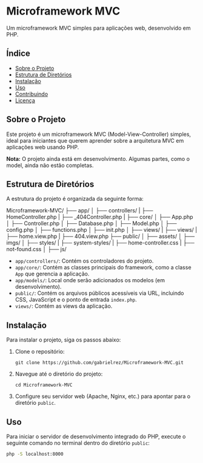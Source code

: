 # Microframework MVC

Um microframework MVC simples para aplicações web, desenvolvido em PHP.

## Índice

- [Sobre o Projeto](#sobre-o-projeto)
- [Estrutura de Diretórios](#estrutura-de-diretórios)
- [Instalação](#instalacao)
- [Uso](#uso)
- [Contribuindo](#contribuindo)
- [Licença](#licenca)

## Sobre o Projeto

Este projeto é um microframework MVC (Model-View-Controller) simples, ideal para iniciantes que querem aprender sobre a arquitetura MVC em aplicações web usando PHP.

**Nota:** O projeto ainda está em desenvolvimento. Algumas partes, como o model, ainda não estão completas.

## Estrutura de Diretórios

A estrutura do projeto é organizada da seguinte forma:

Microframework-MVC/
├── app/
│   ├── controllers/
|       ├── HomeController.php
|       ├── _404Controller.php
|   ├── core/
│       ├── App.php
│       ├── Controller.php
│       ├── Database.php
│       ├── Model.php
│       ├── config.php
│       ├── functions.php
│       ├── init.php
│       ├── views/
|  ├── views/
|       ├── home.view.php
|       ├── 404.view.php
├── public/
│   ├── assets/
│       ├── imgs/
│       ├── styles/
|           ├── system-styles/
|               ├── home-controller.css
|               ├── not-found.css
│       ├── js/


- `app/controllers/`: Contém os controladores do projeto.
- `app/core/`: Contém as classes principais do framework, como a classe `App` que gerencia a aplicação.
- `app/models/`: Local onde serão adicionados os modelos (em desenvolvimento).
- `public/`: Contém os arquivos públicos acessíveis via URL, incluindo CSS, JavaScript e o ponto de entrada `index.php`.
- `views/`: Contém as views da aplicação.

## Instalação

Para instalar o projeto, siga os passos abaixo:

1. Clone o repositório:
    ```
    git clone https://github.com/gabrielrez/Microframework-MVC.git
    ```

2. Navegue até o diretório do projeto:
    ```
    cd Microframework-MVC
    ```

3. Configure seu servidor web (Apache, Nginx, etc.) para apontar para o diretório `public`.

## Uso

Para iniciar o servidor de desenvolvimento integrado do PHP, execute o seguinte comando no terminal dentro do diretório `public`:

```sh
php -S localhost:8000
